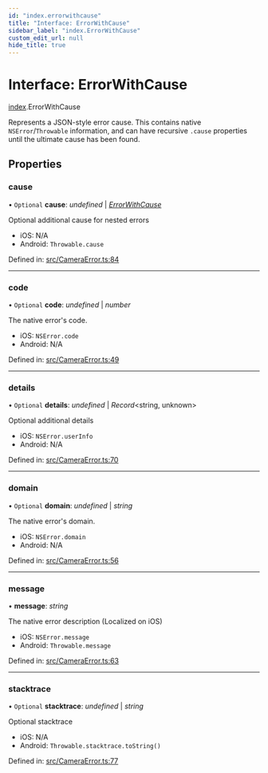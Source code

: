 ```yaml
---
id: "index.errorwithcause"
title: "Interface: ErrorWithCause"
sidebar_label: "index.ErrorWithCause"
custom_edit_url: null
hide_title: true
---
```


# Interface: ErrorWithCause

[index](../modules/index.md).ErrorWithCause

Represents a JSON-style error cause. This contains native `NSError`/`Throwable` information, and can have recursive `.cause` properties until the ultimate cause has been found.

## Properties

### cause

• `Optional` **cause**: *undefined* \| [*ErrorWithCause*](cameraerror.errorwithcause.md)

Optional additional cause for nested errors

* iOS: N/A
* Android: `Throwable.cause`

Defined in: [src/CameraError.ts:84](https://github.com/cuvent/react-native-vision-camera/blob/919aa3d/src/CameraError.ts#L84)

___

### code

• `Optional` **code**: *undefined* \| *number*

The native error's code.

* iOS: `NSError.code`
* Android: N/A

Defined in: [src/CameraError.ts:49](https://github.com/cuvent/react-native-vision-camera/blob/919aa3d/src/CameraError.ts#L49)

___

### details

• `Optional` **details**: *undefined* \| *Record*<string, unknown\>

Optional additional details

* iOS: `NSError.userInfo`
* Android: N/A

Defined in: [src/CameraError.ts:70](https://github.com/cuvent/react-native-vision-camera/blob/919aa3d/src/CameraError.ts#L70)

___

### domain

• `Optional` **domain**: *undefined* \| *string*

The native error's domain.

* iOS: `NSError.domain`
* Android: N/A

Defined in: [src/CameraError.ts:56](https://github.com/cuvent/react-native-vision-camera/blob/919aa3d/src/CameraError.ts#L56)

___

### message

• **message**: *string*

The native error description (Localized on iOS)

* iOS: `NSError.message`
* Android: `Throwable.message`

Defined in: [src/CameraError.ts:63](https://github.com/cuvent/react-native-vision-camera/blob/919aa3d/src/CameraError.ts#L63)

___

### stacktrace

• `Optional` **stacktrace**: *undefined* \| *string*

Optional stacktrace

* iOS: N/A
* Android: `Throwable.stacktrace.toString()`

Defined in: [src/CameraError.ts:77](https://github.com/cuvent/react-native-vision-camera/blob/919aa3d/src/CameraError.ts#L77)
